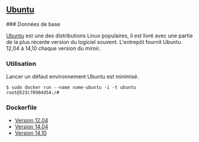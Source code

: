 ## [Ubuntu](https://registry.hub.docker.com/_/ubuntu/)

### Données de base

[Ubuntu](https://en.wikipedia.org/wiki/Ubuntu) est une des distributions Linux populaires, il est livré avec une partie de la plus récente version du logiciel souvent.
L'entrepôt fournit Ubuntu 12,04 à 14,10 chaque version du miroir.

### Utilisation

Lancer un défaut environnement Ubuntu est minimisé.
```
$ sudo docker run --name some-ubuntu -i -t ubuntu
root@523c70904d54:/#
```

### Dockerfile
* [Version 12.04](https://github.com/tianon/docker-brew-ubuntu-core/blob/2b105575647a7e2030ff344d427c3920b89e17a9/precise/Dockerfile)
* [Version 14.04](https://github.com/tianon/docker-brew-ubuntu-core/blob/2b105575647a7e2030ff344d427c3920b89e17a9/trusty/Dockerfile)
* [Version 14.10](https://github.com/tianon/docker-brew-ubuntu-core/blob/2b105575647a7e2030ff344d427c3920b89e17a9/utopic/Dockerfile)
